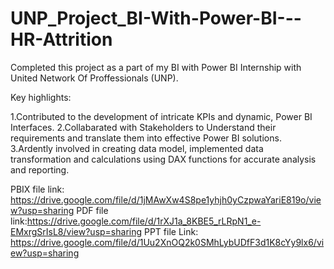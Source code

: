 # UNP_Project_BI-With-Power-BI---HR-Attrition

Completed this project as a part of my BI with Power BI Internship with United Network Of Proffessionals (UNP).

Key highlights:

1.Contributed to the development of intricate KPIs and dynamic, Power BI Interfaces.
2.Collabarated with Stakeholders to Understand their requirements and translate them into effective Power BI solutions.
3.Ardently involved in creating data model, implemented data transformation and calculations using DAX functions for accurate analysis and reporting.

PBIX file link: https://drive.google.com/file/d/1jMAwXw4S8pe1yhjh0yCzpwaYariE819o/view?usp=sharing
PDF file link:https://drive.google.com/file/d/1rXJ1a_8KBE5_rLRpN1_e-EMxrgSrIsL8/view?usp=sharing
PPT file Link: https://drive.google.com/file/d/1Uu2XnOQ2k0SMhLybUDfF3d1K8cYy9lx6/view?usp=sharing
